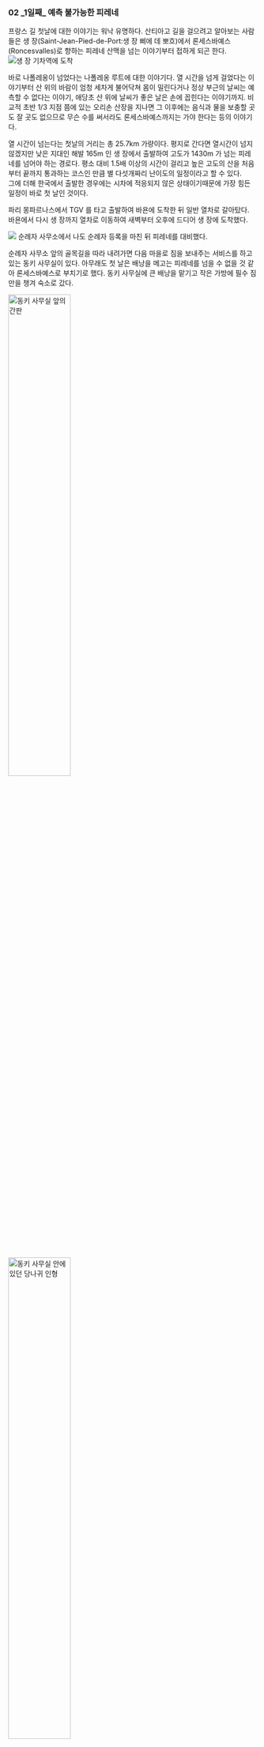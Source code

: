 ### 02 _1일째\_ 예측 불가능한 피레네  

  
프랑스 길 첫날에 대한 이야기는 워낙 유명하다. 
산티아고 길을 걸으려고 알아보는 사람들은 
생 장(Saint-Jean-Pied-de-Port:생 장 삐에 데 뽀흐)에서 
론세스바예스(Roncesvalles)로 향하는 피레네 산맥을 넘는 이야기부터 접하게 되곤 한다.
![생 장 기차역에 도착](../images/day01/20191010_130101.jpg)

바로 나폴레옹이 넘었다는 나폴레옹 루트에 대한 이야기다. 
열 시간을 넘게 걸었다는 이야기부터 산 위의 바람이 엄청 세차게 불어닥쳐 몸이 
밀린다거나 정상 부근의 날씨는 예측할 수 없다는 이야기, 
애당초 산 위에 날씨가 좋은 날은 손에 꼽힌다는 이야기까지. 
비교적 초반 1/3 지점 쯤에 있는 오리손 산장을 지나면 
그 이후에는 음식과 물을 보충할 곳도 잘 곳도 없으므로 
무슨 수를 써서라도 론세스바예스까지는 가야 한다는 등의 이야기다.  

열 시간이 넘는다는 첫날의 거리는 총 25.7km 가량이다. 
평지로 간다면 열시간이 넘지 않겠지만 
낮은 지대인 해발 165m 인 생 장에서 출발하여 고도가 1430m 가 넘는 피레네를 
넘어야 하는 경로다. 평소 대비 1.5배 이상의 시간이 걸리고 
높은 고도의 산을 처음부터 끝까지 통과하는 코스인 만큼 
별 다섯개짜리 난이도의 일정이라고 할 수 있다.  
그에 더해 한국에서 출발한 경우에는
시차에 적응되지 않은 상태이기때문에 가장 힘든 일정이 바로 첫 날인 것이다.

파리 몽파르나스에서 TGV 를 타고 출발하여 바욘에 도착한 뒤 일반 열차로 갈아탔다.
바욘에서 다시 생 장까지 열차로 이동하여 새벽부터 오후에 드디어 생 장에 도착했다.

![](../images/day01/20191010_135835.jpg)
순례자 사무소에서 나도 순례자 등록을 마친 뒤 피레네를 대비했다.   


순례자 사무소 앞의 골목길을 따라 내려가면
다음 마을로 짐을 보내주는 서비스를 하고 있는 동키 사무실이 있다.
아무래도 첫 날은 배낭을 메고는 피레네를 넘을 수 없을 것 같아 론세스바예스로 부치기로 했다.
동키 사무실에 큰 배낭을 맡기고 작은 가방에 필수 짐만을 챙겨 숙소로 갔다.

<img height="50%" width="50%" src="../images/day01/20191010_171122.jpg" title="동키 사무실 앞의 간판" />
<img height="50%" width="50%" src="../images/day01/20191010_171327.jpg" title="동키 사무실 안에 있던 당나귀 인형" />

다음 날 새벽 다섯시 반부터 일어나 간단히 씻고 발등, 종아리, 무릎 등 
다리에 키네시올로지 테이핑을 하며 할 수 있는 최대한 준비했다. 
발등과 무릎 장경인대 통증이 걱정되었다. 
또 첫날 물집이 잡힌다는 경험담을 많이 보았던지라 
각각의 발가락도 종이테이프로 감았다. 
그리고 그 위에 또 다시 바셀린을 발라 물집을 대비 했다.

준비 하는데만 한 시간이 넘게 걸렸고 당연히 아침을 먹을 시간은 없었다. 
500ml 물통 세 병에 물을 채웠다. 
전날 사둔 빵, 과일을 작은 가방에 챙기고 생 장으로 오던 기차에서 알게 된 
동현씨와 알베르게에서 알게된 미국인 새라도 함께 출발했다.

생 장을 빠져나가면서부터는 계속해서 올라가는 길이었다. 
아직 어두울 때 헤드 랜턴의 불빛에만 의지하여 하늘에 보이는 별자리를 지도 삼아 나아갔다.
계속되는 오르막이 어찌나 힘들던지 그 간의 많은 여행으로 스스로 잘 걷는다고 생각했던 것이 
전혀 그렇지 않았구나 싶었다.  
나보다 나이가 많아 보이는 외국인들이 훨씬 잘 걸었다. 
내 뒤에서 나타난 그들은 'Bonjure~'(봉쥬~흐) 인사를 건네곤 앞으로 빠르게 사라져갔다. 
그들의 다리가 더 튼튼했다.

![](../images/day01/20191011_074746.jpg)
한 시간 가량 걸으니 동이 트며 산티아고 길에서 첫 일출을 맞고 있었다. 
저 아래로 아직 아침 안개에 쌓인 고요한 생 장이 보였다. 
위를 쳐다보니 이제야 피레네의 시작이었다. 여전히 갈 길은 멀었다.

두 시간 반쯤 걸어 완전히 밝아졌을 때 오리손 산장에 도착했다. 
이 곳을 지나면 이제 더 이상 쉴 곳이 없어서 무조건 론세스바예스까지 가야 한다던 곳이었다. 
오리손까지만 해도 가파른 오르막이 많았다. 
이 정도의 두 시간 반 연속 산행조차 한국에서 해 본지 너무 오래전이었다. 
이미 몸의 여기 저기가 힘들다고 아우성치기 시작했다.

오리손 산장의 고도는 해발 650m 정도이다.
생 장이 해발 165m 이기 때문에 꽤 높은 산을 오른 셈이랄 수 있는데
서울의 관악산이 해발 630m 정도이니 높이로만 따져보면
그 정도에 비교할 수 있을 터이다.
이를테면 관악산의 정상까지 등산했는데도 정상까지 가려면 
온 만큼의 이상이 더 남았다고 생각해보면 대략의 비교가 될 것이다. 

피레네를 넘을 때는 물을 500ml 한 병만 준비하면 안된다고 했다. 
열 시간이 넘게 걸리는 길이니만큼 산속에서 물이 다 떨어지면 
탈수로 위험하다. 때문에 최소 물 1L는 준비해야 한다는 말도 부담되었다.
그래서 500ml 물병 3개를 준비했고 이는 곧 무게 1.5kg이 추가됨을 의미했다.

작은 슬링백만을 지고 있었기에 배낭이 무거운 것은 아니었지만 첫날이라는 무게가 무거웠다.
또 산을 넘는 동안 먹을 빵과 과일 또한 어깨를 무겁게 했다.

간간히 물만 마시며 올라오다가 오리손에서야 가방을 내리고 잠시 쉬며 아침을 먹었다.
아침식사를 하며 앞으로 가야 하는 거리를 가늠해보는데
총 열 시간이 넘는 거리라는 중압감이 온 몸을 짓눌렀다.
이제 두 시간 반을 걸었으니 앞으로도 일곱 시간은 더 넘게 남았다는 의미였다.
뒤로 갈수록 점점 더 힘들어질 것은 자명했다.

오리손 산장을 출발하며 그 동안 마셔서 비워진 물병 세 개를 다시 채웠다.  
화장실을 다녀온 후 오리손을 출발해 본격적인 피레네속으로 들어가기 시작했다. 
![](../images/day01/20191011_111433.jpg)

피레네 속으로 들어서자 말로만 듣던 강풍이 끝없이 몰아쳤다. 
정말로 몸이 바람에 밀리고 걷기가 어려웠다. 
산을 오르는 것 만으로도 힘든데 바람에 맞서서 버티며 앞으로 나아가려니 
온 몸에 힘이 들어가고 모든 곳이 아파오기 시작했다.

한편으로는 계속 부는 바람이 산에 오르느라 몸에서 나는 열기를 식혀주니 
시원하다고도 느꼈다.

깊숙한 피레네로 들어가는 동안 
고도 역시 점차 높아져갔다. 바람이 계속 불어치니 조금씩 추워지기 시작했다.
하지만 산행으로 몸에서 열기도 계속 오르고 있었다. 
오르는 열기를 바람이 식혀주는 것으로 여기면 
작은 배낭에 말아 넣어온 경량 패딩은 안입고도 버틸 수 있을 것 같았다.
산 정상의 추위에 대비해 다음 마을로 보내는 짐에 넣지 않고 가져온 것이다.

그렇게 바람을 견디고 견뎠는데 몸이 너무나 식어버렸는지 덜덜 떨리기 시작했다. 
어느 순간부터는 추위를 견딜 수 없을 지경이었다. 
체온이 너무나 떨어지기 시작 하는게 느껴졌다.
너무 추워 어쩔 수 없이 배낭에서 패딩을 꺼내 입었다. 
그런데 참다 참다 추워서 꺼내 입은 패딩이 무색하게 얼마 안가 바람이 잦아들었다.

패딩을 입어서 따뜻한 것이 아니라 바람 자체가 불지 않았다.
그러나 조금 겪어본 바 피레네에서 바람이 불지 않을리가 없잖은가 싶었다.
'앞으로도 남은 길은 길고 산은 깊으니 곧 바람이 다시 불겠지..?' 라는 생각으로 
패딩을 벗지 않고 계속 걸었다.
그런데 한참이나 바람이 불지 않는 것이다. 

바람이 불지 않으니 점점 더워지면서 이번에는 더위를 도무지 견딜 수 없었다.
분명 바람이 불 때는 몸이 덜덜 떨릴 정도로 추웠는데 
이제는 찜통같이 더워서 온 몸과 옷이 땀에 절여지고 있었다.
덧입은 패딩마저 땀에 젖어 축축해지는 것이 느껴질 정도였다.

그늘 한 점도 없는 능선을 따라 바람조차 한 점 없이 산을 오르니 몸의 열기와 
정오의 햇볕이 너무나 뜨거웠다.
이에 더해 땀에 절은 옷이 무겁게 느껴지기 시작하니 견디기가 더더욱 힘들었다.
도저히 안되겠다는 생각이 들어 드디어 배낭을 내리고 패딩을 벗어 말아 넣었다. 

그렇게 더위를 못견뎌 패딩을 벗어 배낭에 넣은지 불과 얼마 되지 않았는데 
약올리듯 몸이 밀리는 세찬 바람이 또다시 불어 닥치기 시작했다.
이럴 줄 알았으면 벗지 말고 조금만 더 버틸 걸 싶었다.
바람이 내가 옷을 입고 벗는 것을 지켜보다가 농락하는 것 같았다.

패딩을 벗은 채 땀에 절여진 몸에 강풍이 몰아치니 또 다시 빠르게 체온이 식어갔다.
하지만 배낭에 패딩을 넣은 지 얼마 되지 않았기도 하거니와 
또 바람이 금방 그칠지도 모른다는 생각에 바람을 그냥 버티기로 했다.

그러나 정상에 다가갈수록 거세어 지는 바람에 도무지 버텨낼 재간이 없었다.
또 다시 이가 딱딱 부딪치고 몸이 덜덜 떨리는 정도가 되어서야 배낭에 말아 넣었던 경량 패딩을 꺼내 입었다.
***

새벽에 길을 나설 때 추울 것 같아 이 패딩을 입었다. 
그렇게 오리손까지 이르는 오르막에서 패딩이 너무 더워 찜통 같기에 못견디고 벗었다. 
그 때 작은 슬링백에 말아 넣었던 것이다.
그렇게 배낭에 넣을 때만 해도 론세스바예스까지 보낼 것을 짐만 되게 괜히 들고 왔다 싶었다. 
그런데 이번엔 입고 와서 다행이라는 생각이 들었다.

산을 계속 오르는 동안 이렇게 번갈아 찾아오는 바람과 추위에 덜덜 떨다가 겨우 패딩을 꺼내 입었다가
반대로 더위에는 안벗고 땀을 뻘뻘 흘릴 정도가 되어서야 
약올림 당하는 느낌으로 뒤늦게 패딩을 벗는 것을 반복하고 있었다.

너무 이상했다. 항상 너무 추워서 더 이상 못 버티겠다 싶어 입으면 머잖아 바람이 그쳤다.
바람이 그쳤어도 곧 다시 불 것 같아서 안 벗고 있으면 
바람이 없는 시간이 길어지며 더위를 견딜 수가 없었다. 
피레니의 그 바람이 왜 이렇게 안 부는 것인가.

그러다가 어느 순간, 버티고 버티다 뒤늦게야 입고 벗는 걸 그만하자는 생각이 들었다.  

> '추워지면 바로 입자. 더워지면 바로 벗자.' 

     
피레네의 바람과 날씨는 
나의 예측을 허락하지 않는다는 것만이 내가 알 수 있는 전부였다.

옷이나 모자를 그때 그때 빨리 입거나 벗지 않고 버텼던 이유는
이미 몸의 여기 저기가 아프다고 아우성 이었기때문이었다.
패딩을 입고 벗을때마다 작다곤 하지만 슬링백을 내렸다 메었다, 
말아 넣었다 빼냈다하는 그 반복이라도 조금 덜 하고 싶은 심정이었던 것이다.
조금이라도 덜 괴롭고 싶어서 한 선택이었는데 결국은 의미가 없었다.

> '지금 춥지만 입었다가 바람이 곧 그치면 또 벗어야 할테니 그냥 입지 말고 버텨보자.'

라고 버티면 바람이 그치질 않아 한참이나 추위에 떨다가 견딜 수가 없는 지경이 되어서야 겨우 입었다.  

> '이제는 산 깊은 곳으로 점점 올라가잖아. 곧 다시 바람이 불어 추워질거야. 
> 더워도 조금만 더 입고 버텨보자.'

라는 생각에 안 벗고 버티면 산 정상 부근임에도 바람이 없는 구간이 길어지곤 했다.

그렇게 더워도 버티다가 또 다시 땀에 절여져 도저히 못견뎌 벗으면 그제야 바람이 불었다.
그러면 또 다시 땀이 바람에 식어 온 몸이 덜덜 떨려왔다.
입고 조금만 더 버텼으면 됐을 텐데 싶어도 그 바람이 언제 불어 추워질 지, 언제까지 더울 지 
아무것도 알 수가 없었다.

어찌 이럴수가!
내 나름의 입고 버텨보자, 안 입고 버텨보자는 계획은 몇 시간이 채 안되는 사이 셀 수 없이 깨어지고 있었다.
도무지 중간이 없었다.   

인생에서 예측 가능한 것은 예측 할 수 없다는 것 뿐이라고 했던가.
피레네의 바람을 예측해보려는 시도는 의미가 없다는 것만 알 수 있었다. 
그냥 지금 바로 대처할 수 있는 것을 하는 편이 낫구나 싶었다.

그제서야 깊은 산속에서
이 높이까지 올라와서 풀을 뜯는 여기 저기의 양 무리와
산봉우리들만이 첩첩이 쌓인 피레네의 풍경이
저 멀리서부터 한 눈에 담겨왔다.
![](../images/day01/20191011_112636.png)

정말 맑은 하늘은 청명 그 자체였다.
![](../images/day01/20191011_135815.jpg)

첫 날 묵었던 알베르게의 주인이 새벽에 떠나는 나를 배웅 해주며 
오늘 날씨가 좋으니 내게 운이 좋다고 했던 이야기가 기억났다.
큰 비가 어제 내렸고 오늘은 날씨가 맑을 예정인데 
이런 피레네를 만나기가 쉽지 않다는 말과 함께 말이다.

어차피 이 피레네를 넘는 것은 열 시간이 넘게 걸리는 길이고 
그 동안 상황에 따라 옷을 입고 벗는 반복을 피할 수는 없다는 것을 깨달았다. 
비가 오지 않는 날씨인 것만해도 나는 운이 좋은 것이다.

생각이 이에 미쳐 이제 조금 추운데 싶어지면 귀찮아도 패딩을 바로 꺼내 입고 
조금 더운데 싶으면 바로 벗어들었다. 
주위를 둘러보니 피레네를 넘는 모든 순례자들이 
그렇게 입고 벗기를 반복하고 있었다.

어느 새 사람들의 인사는 'Bonjure~(봉쥬~흐)' 에서 'Hola~(올라~)' 로 바뀌어 있었다.
피레네에서 국경을 넘은 것이다.

걷기 시작한 지 여섯 시간 즈음 됐을까 정상을 지나 하산이 시작되었다.
물론 하산이라고 해서 내리막만 있는 것은 아니다. 
하산 중이라해도 작은 오르막과 내리막은 반복되었다.

바람 또한 여전했다. 
알베르게 주인의 말대로 비바람이 아닌 것만해도 얼마나 다행인지 몰랐다. 
비가 오지는 않아도 해가 들지 않는 산비탈 뒤는 전날 내린 비로 진흙탕길이 이어지기도 했다.
진흙구덩이에 등산화가 푹푹 박혔다. 
찐득한 진흙을 밟은 신발을 빼다가 자칫 균형이라도 잃었다간 
이 진흙탕에 나뒹굴 것 같았다. 상상만 해도 아찔했다.

내리막에서 무릎이나 발등에 더 큰 무게가 실린다는 것을 알고 있었는데 
특히 내가 염려했던 것은 장경인대 염의 재발이었다. 
장경인대 염증은 무릎 바깥 쪽에 찢어지는 듯한 통증을 동반하고 
특히 내리막을 걸을 수 없게 만드는 특징이 있다. 
그러니 재발은 곧 순례길의 중단을 의미했다.
그렇다보니 내리막에서는 스틱에 힘을 주어 더 조심히 걸었다. 
스틱에 힘을 더 주어 체중을 싣다 보니 팔부터 등 어깨에 
부하가 많이 걸렸고 상체까지 아프기 시작했다.

하산을 시작한 지 두 시간은 더 지났을까 싶었을 때 
저 아래에 도착할 마을이 보였다.
가까워 보이는 마을을 보며 이제 저 마을을 향해 가면 되겠구나 싶었다. 
그런데 아무리 내려가도 어쩐지 더 깊은 산으로 들어가는 것 같을 뿐. 
고도가 낮아져가니 위에서 보이던 마을이 더 이상 눈에 보이지 않았다. 
내가 가는 길이 맞나 싶을 때 쯤마다 등장하는 산티아고 길 표지석의 거리가 조금씩 줄고 있었다. 
표지석의 숫자를 보며 오늘의 목적지에 가까워져 가고는 있을 것이라고 되뇌이며 걸을 뿐이었다. 

그렇게 열 시간 여를 넘게 걸으며

> '도대체 이 길이 언제 끝나지. 끝나긴 끝나나?'

싶은 생각으로 숲속에 난 오솔길을 따라 돌아서는데 
그림자도 보이지 않던 론세스바예스가 갑자기 
숲 한 가운데에서 웅장한 모습을 드러냈다.  

--- 

피레네를 넘은 순례자가 론세스바예스 알베르게를 처음 만났을 때 심정은 이 한마디로 표현할 수 있지 않을까?

> “아...! 살았다...!!”


피레네를 넘은 순례자 구호를 위해 생겼다는 마을 론세스바예스. 
그리고 그 곳에 있는 수도원에서 운영하는 론세스바예스 알베르게는 
150명을 넘게 수용할 수 있을 정도로 굉장히 큰 규모의 역사가 오래된 건물이었다. 

끝나지 않을 것 같던 숲 속에서 갑자기 모습을 드러내는 
론세스바예스 알베르게를 만났을 때 그 웅장한 규모에 놀랐고, 
살았다는 느낌에 안도했다.  


내가 피레네를 넘은 날은 이 계절에 날씨가 정말 좋은 일년에 손에 꼽히는 
몇 안되는 날이 맞았다. 나중에 들은 바 내가 넘은 바로 다음 날도 비가 엄청나게 내렸다고 했다.  
후에 만난 나보다 하루 늦게 출발한 순례자의 표현을 빌자면 
폭우 속에 3m 앞도 보이지 않았다고 했다. 
15시간 넘게 끝이 보이지 않는 산속에서 진흙탕을 헤메이다 
이렇게 첫 날 피레네에서 조난되어 죽는가라는 생각이 들 때
눈 앞에 웅장한 론세스바예스가 갑자기 나타났다고 했다.  

그 때,

> '아... 이제 살았구나.' 

라는 생각외엔 아무런 생각도 들지 않았다고 말했다.

나는 6L 짜리 작은 슬링백만을 가지고 걸었는데도 고관절과 다리 그리고 어깨와 등에 심한 통증이 있었다. 
한 마디로 그냥 온 전신이 아팠다. 
그래도 다행스럽게도 꼼꼼히 했던 다리와 무릎의 테이핑덕에 
무릎과 발등 부상이 재발하진 않았다. 물집 방지를 위해 열 발가락에 둘렀던 
종이 반창고와 바셀린도 제 역할을 다 해서 물집없이 피레네를 마쳤다.

피레네를 넘는 동안에는 오로지 론세스바예스 알베르게 도착만을 고대했다.
알베르게에 도착하면 곧 바로 뻗어버릴 것 같았다.
그러나 짐을 풀고 나자 신기하게도 곧 웃고 떠들며 
각국에서 온 순례자들과 친해졌다.
피레네를 넘던 그 날의 순례자들 대부분 동지애가 생겨나
서로를 친근하게 느끼는 것은 비단 나 뿐이 아니었다.  
모두 아픈 다리를 끌고 절뚝거리며 레스토랑에 나가 
(어디에 그런 에너지가 남아 있었는지) 
왁자지껄하게 저녁식사를 같이 하면서 각자의 고통에 찬 피레네를 반추했다.

---

피레네를 넘는 동안 산 위의 변화무쌍한 상황에
조금 더 조금만 더 라는 생각으로 버텼다. 
이미 걷는 것만으로도 힘들었기에 다른 고통을 더하고 싶지 않기 때문이었다. 
그러나 모든 시도는 오히려 추워 견딜 수 없게, 
더워 견딜 수 없게 만들기만 할 뿐이었다.

높게 솟은 피레네는 그렇게 산등성이마다 품은 바람으로 
삶은 한 걸음 앞도 예측 불가능하다는 것을 무심히 알려주었다. 
그리고 이제는 론세스바예스에 도착한 내게 어쩐지 조금은 고요한 시선을 보내고 있었다.

어둠에 잠긴 피레네를 바라보며 생 장에 도착한 날 동키 사무실에 배낭을 맡기러 들어갔을 때, 봉사자와의 대화가 생각났다.
동키 사무실에 있던 봉사자는 배낭을 접수해주며 내게 어디서 왔는지 물었다.

> "Bonjure~ 어서와~ 어디서 왔니? 한국?"

> "응, 한국에서 왔어. 난 한나라고 해."

내가 대답했다.
순례길에 한국인이 워낙 많기에 으레 동양인이 보이면 한국인으로 여기는 것 같았다.

> "배낭은 론세스바예스까지 보낼거지? 그나저나 멀리서 왔네."

이 말을 들은 내가 다시 대답했다.

> "응, **집**에서 멀리 왔어. 많이 긴장되고 내일이 걱정스럽기도 해."  

집에서 멀리 와서 긴장된다는 내 말을 들은 봉자사는 코를 찡긋 하며 미소짓더니 
윙크를 하며 말했다.

> "이제부턴 **이 길이 너의 집**이야, 한나."  
> "From now, **'El Camino' is your home** hanna." 

봉사자의 이 말을 듣는 순간, '아... 그렇구나.' 라는 생각이 들면서 
집에서 멀리 와서 긴장되었던 마음이 한순간에 진정되었다. 
나는 집에서 멀리 떠나온 것이 아니라 이 길이라는 새로운 집에 도착한 것이었다.

길이 나의 집인 나날은 이렇게 시작되어 첫 번째 하루가 저물고 있었다.

저녁 식사를 마치고 알베르게로 돌아가 침대에 몸을 뉘이자 곧 잠에 빠져버렸다.
아직 적응되지 않았음이 분명할 시차, 여기저기 아픈 몸,
다음 날에 대한 여전한 걱정, 낯선 숙소, 많은 인원과 소음 따위는 무색하게도.
